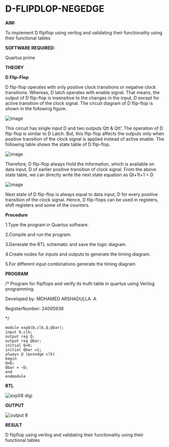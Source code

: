# D-FLIPDLOP-NEGEDGE

**AIM:**

To implement  D flipflop using verilog and validating their functionality using their functional tables

**SOFTWARE REQUIRED:**

Quartus prime

**THEORY**

**D Flip-Flop**

D flip-flop operates with only positive clock transitions or negative clock transitions. Whereas, D latch operates with enable signal. That means, the output of D flip-flop is insensitive to the changes in the input, D except for active transition of the clock signal. The circuit diagram of D flip-flop is shown in the following figure.

![image](https://github.com/naavaneetha/D-FLIPDLOP-NEGEDGE/assets/154305477/48c81fe8-bc3f-40e7-95e2-519fc155ad51)

This circuit has single input D and two outputs Qtt & Qtt’. The operation of D flip-flop is similar to D Latch. But, this flip-flop affects the outputs only when positive transition of the clock signal is applied instead of active enable. The following table shows the state table of D flip-flop.

![image](https://github.com/naavaneetha/D-FLIPDLOP-NEGEDGE/assets/154305477/e5f3fda7-68ec-4a3a-a0a4-cf6f9cc4ab55)

Therefore, D flip-flop always Hold the information, which is available on data input, D of earlier positive transition of clock signal. From the above state table, we can directly write the next state equation as Qt+1t+1 = D

![image](https://github.com/naavaneetha/D-FLIPDLOP-NEGEDGE/assets/154305477/8592c0d8-2917-4142-91b9-d6c30dd891d2)

Next state of D flip-flop is always equal to data input, D for every positive transition of the clock signal. Hence, D flip-flops can be used in registers, shift registers and some of the counters.

**Procedure**

1.Type the program in Quartus software.

2.Compile and run the program.

3.Generate the RTL schematic and save the logic diagram.

4.Create nodes for inputs and outputs to generate the timing diagram.

5.For different input combinations generate the timing diagram

**PROGRAM**

/* Program for flipflops and verify its truth table in quartus using Verilog programming. 

Developed by: MOHAMED ARSHADULLA .A

RegisterNumber: 24005938

*/
```
module exp8(D,clk,Q,Qbar);
input D,clk;
output reg Q;
output reg Qbar;
initial Q=0;
initial Qbar =1;
always @ (posedge clk)
begin
Q=D;
Qbar = ~D;
end
endmodule
```

**RTL**


![exp08 digi](https://github.com/user-attachments/assets/b92210c3-a11f-42e9-801d-ab2ee22284d3)


**OUTPUT**


![output 8](https://github.com/user-attachments/assets/965bf2ab-3c62-441f-9efe-e083249c1630)

**RESULT**

 D flipflop using verilog and validating their functionality using their functional tables
